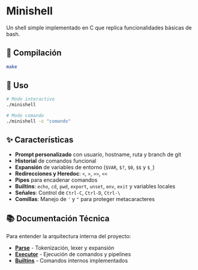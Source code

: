 
# Minishell

Un shell simple implementado en C que replica funcionalidades básicas de bash.

## 🔧 Compilación

```bash
make
```

## 🚀 Uso

```bash
# Modo interactivo
./minishell

# Modo comando
./minishell -c "comando"
```

## ✨ Características

- **Prompt personalizado** con usuario, hostname, ruta y branch de git
- **Historial** de comandos funcional
- **Expansión** de variables de entorno (`$VAR`, `$?`, `$0`, `$$` y `$_`)
- **Redirecciones y Heredoc**: `<`, `>`, `>>`, `<<`
- **Pipes** para encadenar comandos
- **Builtins**: `echo`, `cd`, `pwd`, `export`, `unset`, `env`, `exit` y variables locales
- **Señales**: Control de `Ctrl-C`, `Ctrl-D`, `Ctrl-\`
- **Comillas**: Manejo de `'` y `"` para proteger metacaracteres

## 📚 Documentación Técnica

Para entender la arquitectura interna del proyecto:

- **[Parse](docs/parse.md)** - Tokenización, lexer y expansión
- **[Executor](docs/executor.md)** - Ejecución de comandos y pipelines
- **[Builtins](docs/builtins.md)** - Comandos internos implementados
